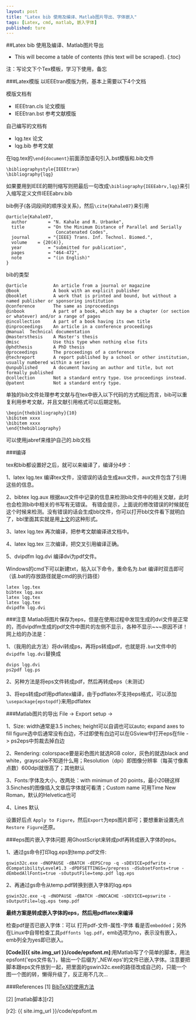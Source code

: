 ```yaml
---
layout: post
title: "Latex bib 使用及编译、Matlab图片导出、字体嵌入"
tags: [Latex, cmd, matlab, 嵌入字体]
published: ture
---
```



##Latex bib 使用及编译、Matlab图片导出

- This will become a table of contents (this text will be scraped).
{:toc}

注：写论文下个Tex模板，学习下使用，备忘

###Latex模版
以IEEEtran模版为例，基本上需要以下4个文档

模版文档有

- IEEEtran.cls	论文模版
- IEEEtran.bst	参考文献模版

自己编写的文档有

- lqg.tex	论文
- lqg.bib	参考文献


在lqg.tex的`\end{document}`前面添加语句引入.bst模版和.bib文件

~~~
\bibliographystyle{IEEEtran}
\bibliography{lqg}
~~~

如果要用到IEEE的期刊缩写则把最后一句改成`\bibliography{IEEEabrv,lqg}`来引入缩写定义文件IEEEabrv.bib

bib例子(各词段间的顺序没关系)，然后`\cite{Kahale07}`来引用

~~~~
@article{Kahale07,
  author        = "N. Kahale and R. Urbanke",
  title         = "On the Minimum Distance of Parallel and Serially
                   Concatenated Codes",
  journal       = "{IEEE} Trans. Inf. Technol. Biomed.",
  volume	= {20(4)},
  year          = "submitted for publication",
  pages         = "464-472",
  note          = "(in English)"
}
~~~~

bib的类型

~~~~
@article          An article from a journal or magazine 
@book             A book with an explicit publisher
@booklet          A work that is printed and bound, but without a named publisher or sponsoring institution 
@conference       The same as inproceedings
@inbook           A part of a book, which may be a chapter (or section or whatever) and/or a range of pages
@incollection     A part of a book having its own title
@inproceedings    An article in a conference proceedings
@manual  Technical documentation
@mastersthesis    A Master's thesis
@misc             Use this type when nothing else fits
@phdthesis        A PhD thesis
@proceedings      The proceedings of a conference
@techreport       A report published by a school or other institution, usually numbered within a series
@unpublished      A document having an author and title, but not formally published
@collection       Not a standard entry type. Use proceedings instead.
@patent           Not a standard entry type.
~~~~


单独的bib文件处理参考文献与在tex中嵌入以下<a name="bib">代码</a>的方式相比而言，bib可以重复利用参考文献，并且文献引用格式可以后期定制。

~~~~
\begin{thebibliography}{10}
\bibitem xxxx
\bibitem xxxx
\end{thebibliography}
~~~~~

 可以使用jabref来维护自己的.bib文档

###编译

tex和bib都设置好之后，就可以来编译了，编译分4步：

1、latex lqg.tex	编译tex文件，没错误的话会生成aux文件，aux文件包含了引用这些的信息。  

2、bibtex lqg.aux	根据aux文件中记录的信息来检测bib文件中的相关文献，此时也会检测bib中相关的书写有无错误。
有错会提示，上面说的修改错误的时候就在这个时候来检测。没有错误的话会生成bbl文件，你可以打开bbl文件看下就明白了，bbl里面其实就是用<a href="#bib">上文</a>的这种形式。  

3、latex lqg.tex	再次编译，把参考文献编译进文档中。

4、latex lqg.tex	三次编译，把交叉引用编译正确。

5、dvipdfm lqg.dvi	编译dvi为pdf文件。

Windows的cmd下可以新建txt，贴入以下命令，重命名为.bat  编译时双击即可（该.bat的存放路径就是cmd的执行路径）

~~~~
latex lqg.tex
bibtex lqg.aux
latex lqg.tex
latex lqg.tex
dvipdfm lqg.dvi
~~~~

###注意
Matlab将图片保存为eps，但是在使用过程中发现生成的dvi文件是正常的，而dvipdfm生成的pdf文件中图片的左侧不显示，各种不显示~~~原因不详！
网上给的办法是：

1、（我用的此方法）将dvi转成ps，再将ps转成pdf，也就是将`.bat`文件中的`dvipdfm lqg.dvi`替换成  

~~~
dvips lqg.dvi
ps2pdf lqg.ps
~~~

2、另种方法是将eps文件转成pdf，然后再转成eps（未测试）

3、将eps转成pdf用pdflatex编译，由于pdflatex不支持eps格式，可以添加`\usepackage{epstopdf}`来用pdflatex

###Matlab图片的导出
File -> Export setup ->

1、Size: width通常是3.5 inches; height可以自调也可以auto; expand axes to fill figure选中后通常没有白边，不过即使有白边可以在GSview中打开eps在file -> ps2eps中剪裁去掉白边

2、Rendering: colorspace要是彩色图片就选RGB color，灰色的就选black and white，grayscale不知道什么用；Resolution（dpi）即图像分辨率（每英寸像素点数）600dpi就很高了；其他默认

3、Fonts:字体及大小，改两处：with minimun of 20 points，最小20磅这样3.5inches的图像插入文章后字体就可看清；Custom name 可用Time New Roman，默认的Helvetica也可

4、Lines 默认

设置好后点 `Apply to Figure`，然后`Export`为eps图片即可；要想重新设置先点`Restore Figure`还原。

###eps图片嵌入字体问题
用GhostScript来转成pdf再转成嵌入字体的eps。

1、通过gs命令打印lqg.eps到temp.pdf文件:

`gswin32c.exe -dNOPAUSE -dBATCH -dEPSCrop -q -sDEVICE=pdfwrite -dCompatibilityLevel#1.3 -dPDFSETTINGS=/prepress -dSubsetFonts=true -dEmbedAllFonts=true -sOutputFile=temp.pdf lqg.eps`
 
2、再通过gs命令从temp.pdf转换到嵌入字体的lqg.eps

`gswin32c.exe -q -dNOPAUSE -dBATCH -dNOCACHE -sDEVICE=epswrite -sOutputFile=lqg.eps temp.pdf`

**最终方案是转成嵌入字体的eps，然后用pdflatex来编译**

检查pdf是否已嵌入字体：可以 打开pdf-文件-属性-字体 看是否`embedded`；另外在Linux中自带检查工具`pdffonts lqg.pdf`，emb选项为no，表示没有嵌入，emb列全为yes即已嵌入。

**[Code][{{ site.img_url }}/code/epsfont.m]**:用Matlab写了个简单的脚本，用法 epsfont('eps文件名')，输出一个后缀为'_NEW.eps'的文件已嵌入字体。注意要把脚本跟eps文件放到一起，把里面的gswin32c.exe的路径改成自己的，只能一个图一个图的转，懒得升级了，反正用不几次...

###References
[1] [BibTeX的使用方法][r1]

[r1]: http://hi.baidu.com/mhyuycwnspbqswe/item/0278043145a61a372e20c4d8 "BibTeX的使用方法 "

[2] [matlab脚本][r2]

[r2]: {{ site.img_url }}/code/epsfont.m

[^id]: 这是脚注